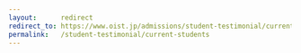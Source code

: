 ```yaml
---
layout:      redirect
redirect_to: https://www.oist.jp/admissions/student-testimonial/current-students
permalink:   /student-testimonial/current-students
---
```

